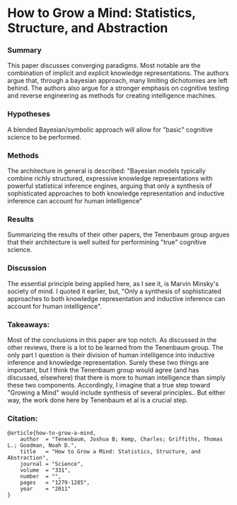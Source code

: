 # How to Grow a Mind: Statistics, Structure, and Abstraction

### Summary

This paper discusses converging paradigms. Most notable are the combination of implicit and explicit knowledge representations. The authors argue that, through a bayesian approach, many limiting dichotomies are left behind. The authors also argue for a stronger emphasis on cognitive testing and reverse engineering as methods for creating intelligence machines.

### Hypotheses

A blended Bayesian/symbolic approach will allow for "basic" cognitive science to be performed.

### Methods 

The architecture in general is described: "Bayesian models typically combine richly structured, expressive knowledge representations with powerful statistical inference engines, arguing that only a synthesis of sophisticated approaches to both knowledge representation and inductive inference can account for human intelligence"

### Results

Summarizing the results of their other papers, the Tenenbaum group argues that their architecture is well suited for performining "true" cognitive science.

### Discussion

The essential principle being applied here, as I see it, is Marvin Minsky's society of mind. I quoted it earlier, but, "Only a synthesis of sophisticated approaches to both knowledge representation and inductive inference can account for human intelligence".

### Takeaways:

Most of the conclusions in this paper are top notch. As discussed in the other reviews, there is a lot to be learned from the Tenenbaum group. 
The only part I question is their division of human intelligence into inductive inference and knowledge representation. Surely these two things are important, but I think the Tenenbaum group would agree (and has discussed, elsewhere) that there is more to human intelligence than simply these two components. Accordingly, I imagine that a true step toward "Growing a Mind" would include synthesis of several principles.. But either way, the work done here by Tenenbaum et al is a crucial step.

### Citation:

```
@article{how-to-grow-a-mind,
    author  = "Tenenbaum, Joshua B; Kemp, Charles; Griffiths, Thomas L.; Goodman, Noah D.",
    title   = "How to Grow a Mind: Statistics, Structure, and Abstraction",
    journal = "Science",
    volume  = "331",
    number  = "",
    pages   = "1279-1285",
    year    = "2011"
}
```

